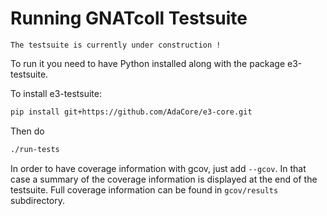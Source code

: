 Running GNATcoll Testsuite
==========================

`The testsuite is currently under construction !`

To run it you need to have Python installed along with the package
e3-testsuite.

To install e3-testsuite:

```sh
pip install git+https://github.com/AdaCore/e3-core.git
```

Then do

```sh
./run-tests
```

In order to have coverage information with gcov, just add `--gcov`. In that
case a summary of the coverage information is displayed at the end of the
testsuite. Full coverage information can be found in `gcov/results`
subdirectory.
